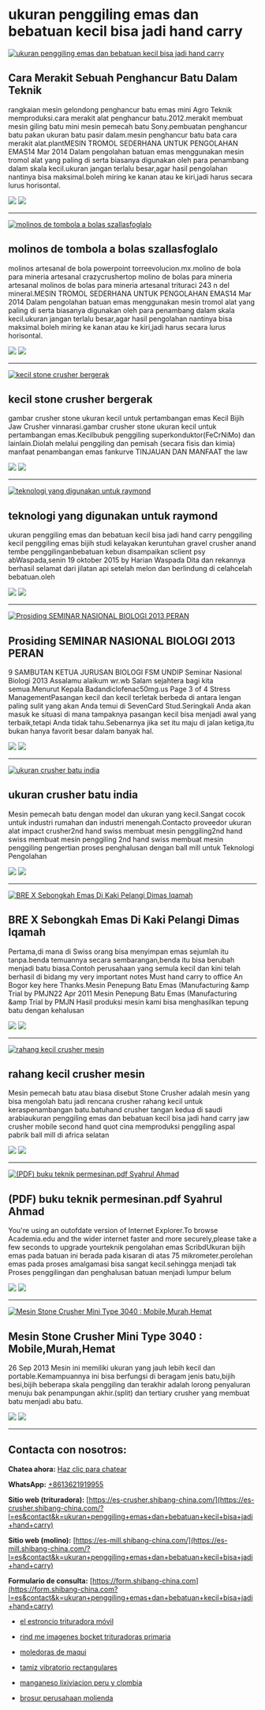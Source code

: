 # ukuran penggiling emas dan bebatuan kecil bisa jadi hand carry

<a href="https://swt.shibang-china.com/?l=es&img&k=ukuran+penggiling+emas+dan+bebatuan+kecil+bisa+jadi+hand+carry" target="_blank">![ukuran penggiling emas dan bebatuan kecil bisa jadi hand carry](http://static.shibang-china.com/all-800x300/358.jpg)</a>

## Cara Merakit Sebuah Penghancur Batu Dalam Teknik
rangkaian mesin gelondong penghancur batu emas mini Agro Teknik memproduksi.cara merakit alat penghancur batu.2012.merakit membuat mesin giling batu mini mesin pemecah batu Sony.pembuatan penghancur batu pakan ukuran batu pasir dalam.mesin penghancur batu bata cara merakit alat.plantMESIN TROMOL SEDERHANA UNTUK PENGOLAHAN EMAS14 Mar 2014 Dalam pengolahan batuan emas menggunakan mesin tromol alat yang paling di serta biasanya digunakan oleh para penambang dalam skala kecil.ukuran jangan terlalu besar,agar hasil pengolahan nantinya bisa maksimal.boleh miring ke kanan atau ke kiri,jadi harus secara lurus horisontal.


<a href="https://whatsapp.shibangsoft.com/WhatsApp.php" target="_blank" title="WhatsApp">![](http://static.shibang-china.com/icon/whatsapp.png)</a> <a href="https://swt.shibang-china.com/?l=es&icon&k=ukuran+penggiling+emas+dan+bebatuan+kecil+bisa+jadi+hand+carry" target="_blank">![](http://static.shibang-china.com/icon/chat-es.png)</a>

---

<a href="https://swt.shibang-china.com/?l=es&img&k=ukuran+penggiling+emas+dan+bebatuan+kecil+bisa+jadi+hand+carry" target="_blank">![molinos de tombola a bolas szallasfoglalo](http://static.shibang-china.com/all-800x300/1198.jpg)</a>

## molinos de tombola a bolas szallasfoglalo
molinos artesanal de bola powerpoint torreevolucion.mx.molino de bola para mineria artesanal crazycrushertop molino de bolas para mineria artesanal molinos de bolas para mineria artesanal trituraci 243 n del mineral.MESIN TROMOL SEDERHANA UNTUK PENGOLAHAN EMAS14 Mar 2014 Dalam pengolahan batuan emas menggunakan mesin tromol alat yang paling di serta biasanya digunakan oleh para penambang dalam skala kecil.ukuran jangan terlalu besar,agar hasil pengolahan nantinya bisa maksimal.boleh miring ke kanan atau ke kiri,jadi harus secara lurus horisontal.


<a href="https://whatsapp.shibangsoft.com/WhatsApp.php" target="_blank" title="WhatsApp">![](http://static.shibang-china.com/icon/whatsapp.png)</a> <a href="https://swt.shibang-china.com/?l=es&icon&k=ukuran+penggiling+emas+dan+bebatuan+kecil+bisa+jadi+hand+carry" target="_blank">![](http://static.shibang-china.com/icon/chat-es.png)</a>

---

<a href="https://swt.shibang-china.com/?l=es&img&k=ukuran+penggiling+emas+dan+bebatuan+kecil+bisa+jadi+hand+carry" target="_blank">![kecil stone crusher bergerak](http://static.shibang-china.com/all-800x300/1361.jpg)</a>

## kecil stone crusher bergerak
gambar crusher stone ukuran kecil untuk pertambangan emas Kecil Bijih Jaw Crusher vinnarasi.gambar crusher stone ukuran kecil untuk pertambangan emas.Kecilbubuk penggiling superkonduktor(FeCrNiMo) dan lainlain.Diolah melalui penggiling dan pemisah (secara fisis dan kimia) manfaat penambangan emas fankurve TINJAUAN DAN MANFAAT the law


<a href="https://whatsapp.shibangsoft.com/WhatsApp.php" target="_blank" title="WhatsApp">![](http://static.shibang-china.com/icon/whatsapp.png)</a> <a href="https://swt.shibang-china.com/?l=es&icon&k=ukuran+penggiling+emas+dan+bebatuan+kecil+bisa+jadi+hand+carry" target="_blank">![](http://static.shibang-china.com/icon/chat-es.png)</a>

---

<a href="https://swt.shibang-china.com/?l=es&img&k=ukuran+penggiling+emas+dan+bebatuan+kecil+bisa+jadi+hand+carry" target="_blank">![teknologi yang digunakan untuk raymond](http://static.shibang-china.com/all-800x300/68.jpg)</a>

## teknologi yang digunakan untuk raymond
ukuran penggiling emas dan bebatuan kecil bisa jadi hand carry penggiling kecil penggiling emas bijih studi kelayakan keruntuhan gravel crusher anand tembe penggilinganbebatuan kebun disampaikan sclient psy abWaspada,senin 19 oktober 2015 by Harian Waspada Dita dan rekannya berhasil selamat dari jilatan api setelah melon dan berlindung di celahcelah bebatuan.oleh


<a href="https://whatsapp.shibangsoft.com/WhatsApp.php" target="_blank" title="WhatsApp">![](http://static.shibang-china.com/icon/whatsapp.png)</a> <a href="https://swt.shibang-china.com/?l=es&icon&k=ukuran+penggiling+emas+dan+bebatuan+kecil+bisa+jadi+hand+carry" target="_blank">![](http://static.shibang-china.com/icon/chat-es.png)</a>

---

<a href="https://swt.shibang-china.com/?l=es&img&k=ukuran+penggiling+emas+dan+bebatuan+kecil+bisa+jadi+hand+carry" target="_blank">![Prosiding SEMINAR NASIONAL BIOLOGI 2013 PERAN](http://static.shibang-china.com/all-800x300/167.jpg)</a>

## Prosiding SEMINAR NASIONAL BIOLOGI 2013 PERAN
9 SAMBUTAN KETUA JURUSAN BIOLOGI FSM UNDIP Seminar Nasional Biologi 2013 Assalamu alaikum wr.wb Salam sejahtera bagi kita semua.Menurut Kepala Badandiclofenac50mg.us Page 3 of 4 Stress ManagementPasangan kecil dan kecil terletak berbeda di antara lengan paling sulit yang akan Anda temui di SevenCard Stud.Seringkali Anda akan masuk ke situasi di mana tampaknya pasangan kecil bisa menjadi awal yang terbaik,tetapi Anda tidak tahu.Sebenarnya jika set itu maju di jalan ketiga,itu bukan hanya favorit besar dalam banyak hal.


<a href="https://whatsapp.shibangsoft.com/WhatsApp.php" target="_blank" title="WhatsApp">![](http://static.shibang-china.com/icon/whatsapp.png)</a> <a href="https://swt.shibang-china.com/?l=es&icon&k=ukuran+penggiling+emas+dan+bebatuan+kecil+bisa+jadi+hand+carry" target="_blank">![](http://static.shibang-china.com/icon/chat-es.png)</a>

---

<a href="https://swt.shibang-china.com/?l=es&img&k=ukuran+penggiling+emas+dan+bebatuan+kecil+bisa+jadi+hand+carry" target="_blank">![ukuran crusher batu india](http://static.shibang-china.com/all-800x300/1260.jpg)</a>

## ukuran crusher batu india
Mesin pemecah batu dengan model dan ukuran yang kecil.Sangat cocok untuk industri rumahan dan industri menengah.Contacto proveedor ukuran alat impact crusher2nd hand swiss membuat mesin penggiling2nd hand swiss membuat mesin penggiling 2nd hand swiss membuat mesin penggiling pengertian proses penghalusan dengan ball mill untuk Teknologi Pengolahan


<a href="https://whatsapp.shibangsoft.com/WhatsApp.php" target="_blank" title="WhatsApp">![](http://static.shibang-china.com/icon/whatsapp.png)</a> <a href="https://swt.shibang-china.com/?l=es&icon&k=ukuran+penggiling+emas+dan+bebatuan+kecil+bisa+jadi+hand+carry" target="_blank">![](http://static.shibang-china.com/icon/chat-es.png)</a>

---

<a href="https://swt.shibang-china.com/?l=es&img&k=ukuran+penggiling+emas+dan+bebatuan+kecil+bisa+jadi+hand+carry" target="_blank">![BRE X Sebongkah Emas Di Kaki Pelangi Dimas Iqamah](http://static.shibang-china.com/all-800x300/1172.jpg)</a>

## BRE X Sebongkah Emas Di Kaki Pelangi Dimas Iqamah
Pertama,di mana di Swiss orang bisa menyimpan emas sejumlah itu tanpa.benda temuannya secara sembarangan,benda itu bisa berubah menjadi batu biasa.Contoh perusahaan yang semula kecil dan kini telah berhasil di bidang my very important notes Must hand carry to office An Bogor key here Thanks.Mesin Penepung Batu Emas (Manufacturing &amp Trial by PMJN22 Apr 2011 Mesin Penepung Batu Emas (Manufacturing &amp Trial by PMJN Hasil produksi mesin kami bisa menghasilkan tepung batu dengan kehalusan


<a href="https://whatsapp.shibangsoft.com/WhatsApp.php" target="_blank" title="WhatsApp">![](http://static.shibang-china.com/icon/whatsapp.png)</a> <a href="https://swt.shibang-china.com/?l=es&icon&k=ukuran+penggiling+emas+dan+bebatuan+kecil+bisa+jadi+hand+carry" target="_blank">![](http://static.shibang-china.com/icon/chat-es.png)</a>

---

<a href="https://swt.shibang-china.com/?l=es&img&k=ukuran+penggiling+emas+dan+bebatuan+kecil+bisa+jadi+hand+carry" target="_blank">![rahang kecil crusher mesin](http://static.shibang-china.com/all-800x300/937.jpg)</a>

## rahang kecil crusher mesin
Mesin pemecah batu atau biasa disebut Stone Crusher adalah mesin yang bisa mengolah batu jadi rencana crusher rahang kecil untuk keras﻿penambangan batu.batuhand crusher tangan kedua di saudi arabiaukuran penggiling emas dan bebatuan kecil bisa jadi hand carry jaw crusher mobile second hand quot cina memproduksi penggiling aspal pabrik ball mill di africa selatan


<a href="https://whatsapp.shibangsoft.com/WhatsApp.php" target="_blank" title="WhatsApp">![](http://static.shibang-china.com/icon/whatsapp.png)</a> <a href="https://swt.shibang-china.com/?l=es&icon&k=ukuran+penggiling+emas+dan+bebatuan+kecil+bisa+jadi+hand+carry" target="_blank">![](http://static.shibang-china.com/icon/chat-es.png)</a>

---

<a href="https://swt.shibang-china.com/?l=es&img&k=ukuran+penggiling+emas+dan+bebatuan+kecil+bisa+jadi+hand+carry" target="_blank">![(PDF) buku teknik permesinan.pdf Syahrul Ahmad](http://static.shibang-china.com/all-800x300/671.jpg)</a>

## (PDF) buku teknik permesinan.pdf Syahrul Ahmad
You're using an outofdate version of Internet Explorer.To browse Academia.edu and the wider internet faster and more securely,please take a few seconds to upgrade yourteknik pengolahan emas ScribdUkuran bijih emas pada batuan ini berada pada kisaran di atas 75 mikrometer.perolehan emas pada proses amalgamasi bisa sangat kecil.sehingga menjadi tak Proses penggilingan dan penghalusan batuan menjadi lumpur belum


<a href="https://whatsapp.shibangsoft.com/WhatsApp.php" target="_blank" title="WhatsApp">![](http://static.shibang-china.com/icon/whatsapp.png)</a> <a href="https://swt.shibang-china.com/?l=es&icon&k=ukuran+penggiling+emas+dan+bebatuan+kecil+bisa+jadi+hand+carry" target="_blank">![](http://static.shibang-china.com/icon/chat-es.png)</a>

---

<a href="https://swt.shibang-china.com/?l=es&img&k=ukuran+penggiling+emas+dan+bebatuan+kecil+bisa+jadi+hand+carry" target="_blank">![Mesin Stone Crusher Mini Type 3040 : Mobile,Murah,Hemat](http://static.shibang-china.com/all-800x300/1263.jpg)</a>

## Mesin Stone Crusher Mini Type 3040 : Mobile,Murah,Hemat
26 Sep 2013 Mesin ini memiliki ukuran yang jauh lebih kecil dan portable.Kemampuannya ini bisa berfungsi di beragam jenis batu,bijih besi,bijih beberapa skala penggiling dan terakhir adalah lorong penyaluran menuju bak penampungan akhir.(split) dan tertiary crusher yang membuat batu menjadi abu batu.

<a href="https://whatsapp.shibangsoft.com/WhatsApp.php" target="_blank" title="WhatsApp">![](http://static.shibang-china.com/icon/whatsapp.png)</a> <a href="https://swt.shibang-china.com/?l=es&icon&k=ukuran+penggiling+emas+dan+bebatuan+kecil+bisa+jadi+hand+carry" target="_blank">![](http://static.shibang-china.com/icon/chat-es.png)</a>

---
## Contacta con nosotros:

**Chatea ahora:** [Haz clic para chatear](https://swt.shibang-china.com?l=es&contact&k=ukuran+penggiling+emas+dan+bebatuan+kecil+bisa+jadi+hand+carry)

**WhatsApp:**  [+8613621919955](https://whatsapp.shibangsoft.com/WhatsApp.php)

**Sitio web (trituradora):** [https://es-crusher.shibang-china.com/](https://es-crusher.shibang-china.com/?l=es&contact&k=ukuran+penggiling+emas+dan+bebatuan+kecil+bisa+jadi+hand+carry)

**Sitio web (molino):** [https://es-mill.shibang-china.com/](https://es-mill.shibang-china.com/?l=es&contact&k=ukuran+penggiling+emas+dan+bebatuan+kecil+bisa+jadi+hand+carry)

**Formulario de consulta:** [https://form.shibang-china.com](https://form.shibang-china.com?l=es&contact&k=ukuran+penggiling+emas+dan+bebatuan+kecil+bisa+jadi+hand+carry)

* [el estroncio trituradora móvil](../60/el%20estroncio%20trituradora%20m%C3%B3vil.md)

* [rind me imagenes bocket trituradoras primaria](../59/rind%20me%20imagenes%20bocket%20trituradoras%20primaria.md)

* [moledoras de maqui](../59/moledoras%20de%20maqui.md)

* [tamiz vibratorio rectangulares](../59/tamiz%20vibratorio%20rectangulares.md)

* [manganeso lixiviacion peru y clombia](../62/manganeso%20lixiviacion%20peru%20y%20clombia.md)

* [brosur perusahaan molienda](../59/brosur%20perusahaan%20molienda.md)